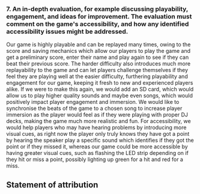 ### 7. An in-depth evaluation, for example discussing playability, engagement, and ideas for improvement. The evaluation must comment on the game's accessibility, and how any identified accessibility issues might be addressed.
Our game is highly playable and can be replayed many times, owing to the score and saving mechanics which allow our players to play the game and get a preliminary score, enter their name and play again to see if they can beat their previous score. The harder difficulty also introduces much more replayability to the game and can let players challenge themselves if they feel they are playing well at the easier difficulty, furthering playability and engagement for our game, keeping it fresh to new and experienced players alike. If we were to make this again, we would add an SD card, which would allow us to play higher quality sounds and maybe even songs, which would positively impact player engagement and immersion. We would like to synchronise the beats of the game to a chosen song to increase player immersion as the player would feel as if they were playing with proper DJ decks, making the game much more realistic and fun. For accessibility, we would help players who may have hearing problems by introducing more visual cues, as right now the player only truly knows they have got a point by hearing the speaker play a specific sound which identifies if they got the point or if they missed it, whereas our game could be more accessible by having greater visual cues, such as flashing the LED strip depending on if they hit or miss a point, possibly lighting up green for a hit and red for a miss. 


## Statement of attribution

